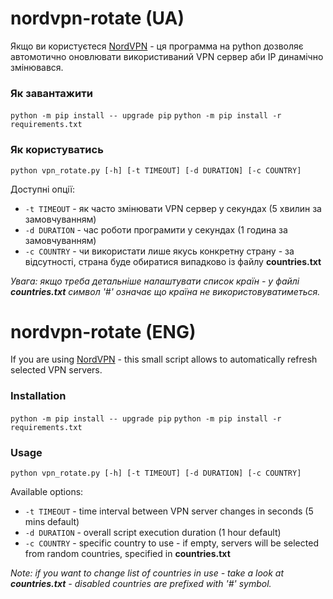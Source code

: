 # nordvpn-rotate (UA)

Якщо ви користуєтеся [NordVPN](https://nordvpn.com/ru/) - ця программа на python дозволяє автомотично оновлювати використиваний VPN сервер аби IP динамічно змінювався.

### Як завантажити

`python -m pip install -- upgrade pip`
`python -m pip install -r requirements.txt`

### Як користуватись

`python vpn_rotate.py [-h] [-t TIMEOUT] [-d DURATION] [-c COUNTRY]`

Доступні опції:
- `-t TIMEOUT`  - як часто змінювати VPN сервер у секундах (5 хвилин за замовчуванням)
- `-d DURATION` - час роботи програмити у секундах (1 година за замовчуванням)
- `-c COUNTRY`  - чи використати лише якусь конкретну страну - за відсутності, страна буде обиратися випадково із файлу **countries.txt**

*Увага: якщо треба детальніше налаштувати список країн - у файлі **countries.txt** символ '#' означає що країна не використовуватиметься.*

# nordvpn-rotate (ENG)

If you are using [NordVPN](https://nordvpn.com/ru/) - this small script allows to automatically refresh selected VPN servers.

### Installation

`python -m pip install -- upgrade pip`
`python -m pip install -r requirements.txt`

### Usage

`python vpn_rotate.py [-h] [-t TIMEOUT] [-d DURATION] [-c COUNTRY]`

Available options:
- `-t TIMEOUT`  - time interval between VPN server changes in seconds (5 mins default)
- `-d DURATION` - overall script execution duration (1 hour default)
- `-c COUNTRY`  - specific country to use - if empty, servers will be selected from random countries, specified in **countries.txt**

*Note: if you want to change list of countries in use - take a look at **countries.txt** - disabled countries are prefixed with '#' symbol.*
